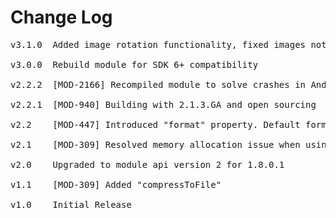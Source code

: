 # Change Log
<pre>
v3.1.0  Added image rotation functionality, fixed images not being recycled properly.

v3.0.0  Rebuild module for SDK 6+ compatibility

v2.2.2	[MOD-2166] Recompiled module to solve crashes in Android 6.0

v2.2.1	[MOD-940] Building with 2.1.3.GA and open sourcing
	
v2.2	[MOD-447] Introduced "format" property. Default format is now JPEG, allowing for compression. Check out documentation to learn more.

v2.1	[MOD-309] Resolved memory allocation issue when using Android BitmapFactory API. All current module APIs impacted.

v2.0	Upgraded to module api version 2 for 1.8.0.1

v1.1	[MOD-309] Added "compressToFile"

v1.0	Initial Release
